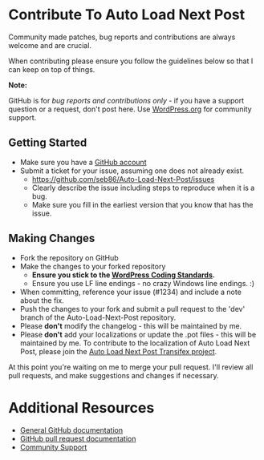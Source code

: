 # Contribute To Auto Load Next Post

Community made patches, bug reports and contributions are always welcome and are crucial.

When contributing please ensure you follow the guidelines below so that I can keep on top of things.

__Note:__

GitHub is for *bug reports and contributions only* - if you have a support question or a request, don't post here. Use [WordPress.org](https://wordpress.org/support/plugin/auto-load-next-post) for community support.

## Getting Started

* Make sure you have a [GitHub account](https://github.com/signup/free)
* Submit a ticket for your issue, assuming one does not already exist.
  * https://github.com/seb86/Auto-Load-Next-Post/issues
  * Clearly describe the issue including steps to reproduce when it is a bug.
  * Make sure you fill in the earliest version that you know that has the issue.

## Making Changes

* Fork the repository on GitHub
* Make the changes to your forked repository
  * **Ensure you stick to the [WordPress Coding Standards](http://codex.wordpress.org/WordPress_Coding_Standards).**
  * Ensure you use LF line endings - no crazy Windows line endings. :)
* When committing, reference your issue (#1234) and include a note about the fix.
* Push the changes to your fork and submit a pull request to the 'dev' branch of the Auto-Load-Next-Post repository.
* Please **don't** modify the changelog - this will be maintained by me.
* Please **don't** add your localizations or update the .pot files - this will be maintained by me. To contribute to the localization of Auto Load Next Post, please join the [Auto Load Next Post Transifex project](https://www.transifex.com/projects/p/auto-load-next-post/).

At this point you're waiting on me to merge your pull request. I'll review all pull requests, and make suggestions and changes if necessary.

# Additional Resources

* [General GitHub documentation](http://help.github.com/)
* [GitHub pull request documentation](http://help.github.com/send-pull-requests/)
* [Community Support](https://wordpress.org/support/plugin/auto-load-next-post)
